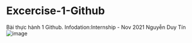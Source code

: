 # Excercise-1-Github
Bài thực hành 1 Github. Infodation:Internship - Nov 2021
Nguyễn Duy Tín
![image](https://user-images.githubusercontent.com/77613055/143553529-8fd0d4f2-01df-4237-a36d-8f17f2fb2af8.png)

